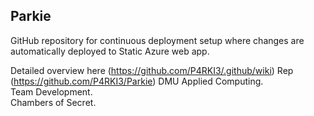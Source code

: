 ## Parkie
GitHub repository for continuous deployment setup where changes are automatically deployed to Static Azure web app.

Detailed overview here (https://github.com/P4RKI3/.github/wiki)
Rep (https://github.com/P4RKI3/Parkie)
DMU Applied Computing. <br>
Team Development. <br>
Chambers of Secret. <br>



